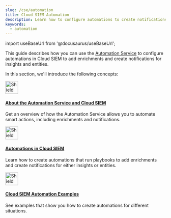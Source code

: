 ```yaml
---
slug: /cse/automation
title: Cloud SIEM Automation
description: Learn how to configure automations to create notifications and enrichments in Cloud SIEM.
keywords:
  - automation
---
```


import useBaseUrl from '@docusaurus/useBaseUrl';

This guide describes how you can use the [Automation Service](/docs/platform-services/automation-service/) to configure automations in Cloud SIEM to add enrichments and create notifications for insights and entities.

In this section, we'll introduce the following concepts:

<div className="box-wrapper" >
<div className="box smallbox card">
  <div className="container">
  <a href={useBaseUrl('docs/cse/automation/about-automation-service-and-cloud-siem')}><img src={useBaseUrl('img/icons/security/siem-challenges.png')} alt="Shield on a workflow icon" width="40"/><h4>About the Automation Service and Cloud SIEM</h4></a>
  <p>Get an overview of how the Automation Service allows you to automate smart actions, including enrichments and notifications.</p>
  </div>
</div>
<div className="box smallbox card">
  <div className="container">
  <a href={useBaseUrl('docs/cse/automation/automations-in-cloud-siem')}><img src={useBaseUrl('img/icons/security/siem-challenges.png')} alt="Shield on a workflow icon" width="40"/><h4>Automations in Cloud SIEM</h4></a>
  <p>Learn how to create automations that run playbooks to add enrichments and create notifications for either insights or entities.</p>
  </div>
</div>
<div className="box smallbox card">
  <div className="container">
  <a href={useBaseUrl('docs/cse/automation/cloud-siem-automation-examples')}><img src={useBaseUrl('img/icons/security/siem-challenges.png')} alt="Shield on a workflow icon" width="40"/><h4>Cloud SIEM Automation Examples</h4></a>
  <p>See examples that show you how to create automations for different situations. </p>
  </div>
</div>
</div>
